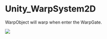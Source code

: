 # Unity_WarpSystem2D

WarpObject will warp when enter the WarpGate.
    
![](https://github.com/XJINE/Unity_WarpSystem2D/blob/master/screenshot.gif)
